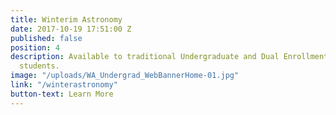 ```yaml
---
title: Winterim Astronomy
date: 2017-10-19 17:51:00 Z
published: false
position: 4
description: Available to traditional Undergraduate and Dual Enrollment/High School
  students.
image: "/uploads/WA_Undergrad_WebBannerHome-01.jpg"
link: "/winterastronomy"
button-text: Learn More
---
```


